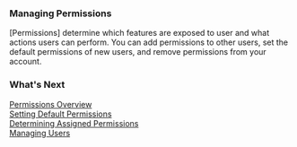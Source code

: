 ### Managing Permissions

[Permissions] determine which features are exposed to user and what actions users can perform. You can add permissions to other users, set the default permissions of new users, and remove permissions from your account.

### What's Next 

[Permissions Overview](https://community.wavefront.com/docs/DOC-1090)  
[Setting Default Permissions](https://community.wavefront.com/docs/DOC-1085)  
[Determining Assigned Permissions](https://community.wavefront.com/docs/DOC-1094)  
[Managing Users](https://community.wavefront.com/docs/DOC-1084)
